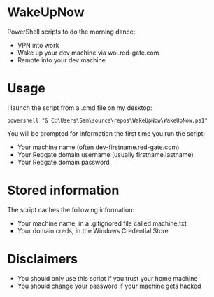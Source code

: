 # WakeUpNow
PowerShell scripts to do the morning dance:
 - VPN into work
 - Wake up your dev machine via wol.red-gate.com
 - Remote into your dev machine

# Usage
I launch the script from a .cmd file on my desktop:
```
powershell "& C:\Users\Sam\source\repos\WakeUpNow\WakeUpNow.ps1"
```
You will be prompted for information the first time you run the script:
 - Your machine name (often dev-firstname.red-gate.com)
 - Your Redgate domain username (usually firstname.lastname)
 - Your Redgate domain password

# Stored information
The script caches the following information:
 - Your machine name, in a .gitignored file called machine.txt
 - Your domain creds, in the Windows Credential Store

# Disclaimers
 - You should only use this script if you trust your home machine
 - You should change your password if your machine gets hacked
